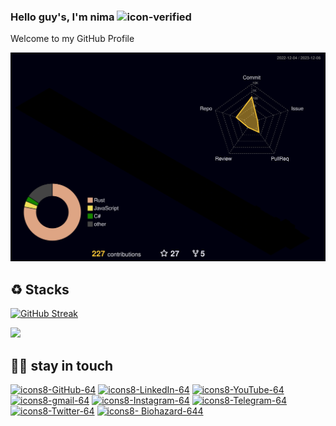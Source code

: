 ### Hello guy's, I'm nima  ![icon-verified](https://img.icons8.com/color/20/verified-account--v1.png)
   Welcome to my GitHub Profile

![](./profile-3d-contrib/profile-night-rainbow.svg)



## ♻ Stacks

[![GitHub Streak](https://github-readme-streak-stats.herokuapp.com?user=NiREvil5thacc&theme=windows-dark&type=png)](https://git.io/streak-stats)



[![](https://visitcount.itsvg.in/api?id=NiREvil&label=Profile%20Views&pretty=true)](https://github.com/NiREvil5thacc)









## 🚬🗿 stay in touch

[![icons8-GitHub-64](https://img.icons8.com/arcade/64/github.png)](https://github.com/NiREvil)
[![icons8-LinkedIn-64](https://img.icons8.com/arcade/64/linkedin-circled.png)](https://au.linkedin.com/in/nirevil)
[![icons8-YouTube-64](https://img.icons8.com/arcade/64/youtube-play.png)](http://www.youtube.com/@NiREvil)
[![icons8-gmail-64](https://img.icons8.com/arcade/64/gmail.png)](mailto:nirevil2020@gmail.com)
[![icons8-Instagram-64](https://img.icons8.com/arcade/64/instagram-new.png)](https://instagram.com/nima_radical_?igshid=OGQ5ZDc2ODk2ZA==)
[![icons8-Telegram-64](https://img.icons8.com/arcade/64/telegram-app.png)](https://t.me/NiREvil)
[![icons8-Twitter-64](https://img.icons8.com/arcade/64/twitter.png)](https://twitter.com/NiREvil_)
[![icons8- Biohazard-644](https://img.icons8.com/arcade/64/poison.png)](https://t.me/F_NiREvil)
